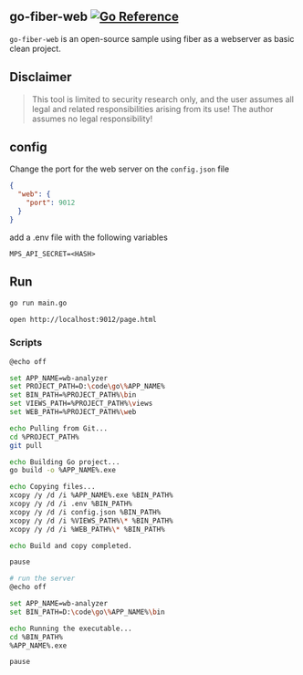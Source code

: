 ## go-fiber-web [![Go Reference][1]][2]

`go-fiber-web` is an open-source sample using fiber as a webserver as basic clean project.

## Disclaimer
> This tool is limited to security research only, and the user assumes all legal and related responsibilities arising from its use! The author assumes no legal responsibility!

## config
Change the port for the web server on the `config.json` file
```json
{
  "web": {
    "port": 9012
  }
}
```
add a .env file with the following variables

```env
MPS_API_SECRET=<HASH>
```

## Run
```bash
go run main.go

open http://localhost:9012/page.html
```

### Scripts
```bash
@echo off

set APP_NAME=wb-analyzer
set PROJECT_PATH=D:\code\go\%APP_NAME%
set BIN_PATH=%PROJECT_PATH%\bin
set VIEWS_PATH=%PROJECT_PATH%\views
set WEB_PATH=%PROJECT_PATH%\web

echo Pulling from Git...
cd %PROJECT_PATH%
git pull

echo Building Go project...
go build -o %APP_NAME%.exe

echo Copying files...
xcopy /y /d /i %APP_NAME%.exe %BIN_PATH%
xcopy /y /d /i .env %BIN_PATH%
xcopy /y /d /i config.json %BIN_PATH%
xcopy /y /d /i %VIEWS_PATH%\* %BIN_PATH%
xcopy /y /d /i %WEB_PATH%\* %BIN_PATH%

echo Build and copy completed.

pause
```


```bash
# run the server
@echo off

set APP_NAME=wb-analyzer
set BIN_PATH=D:\code\go\%APP_NAME%\bin

echo Running the executable...
cd %BIN_PATH%
%APP_NAME%.exe

pause
```


[1]: https://pkg.go.dev/badge/github.com/teocci/go-fiber-web.svg
[2]: https://pkg.go.dev/github.com/teocci/go-fiber-web
[3]: https://github.com/teocci/go-fiber-web/releases/tag/v1.0.0



